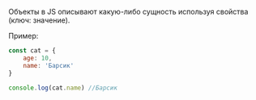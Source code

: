 Объекты в JS описывают какую-либо сущность используя свойства (ключ: значение).

Пример:
```JavaScript
const cat = {
	age: 10,
	name: 'Барсик'
}

console.log(cat.name) //Барсик
```